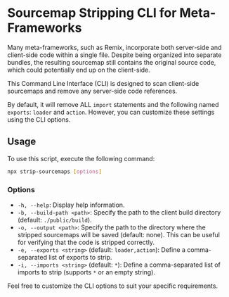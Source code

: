 # Sourcemap Stripping CLI for Meta-Frameworks

Many meta-frameworks, such as Remix, incorporate both server-side and client-side code within a single file. Despite being organized into separate bundles, the resulting sourcemap still contains the original source code, which could potentially end up on the client-side.

This Command Line Interface (CLI) is designed to scan client-side sourcemaps and remove any server-side code references.

By default, it will remove ALL `import` statements and the following named `exports`: `loader` and `action`. However, you can customize these settings using the CLI options.

## Usage

To use this script, execute the following command:

```bash
npx strip-sourcemaps [options]
```

### Options

- `-h, --help`: Display help information.
- `-b, --build-path <path>`: Specify the path to the client build directory (default: `./public/build`).
- `-o, --output <path>`: Specify the path to the directory where the stripped sourcemaps will be saved (default: none). This can be useful for verifying that the code is stripped correctly.
- `-e, --exports <string>` (default: `loader,action`): Define a comma-separated list of exports to strip.
- `-i, --imports <string>` (default: `*`): Define a comma-separated list of imports to strip (supports `*` or an empty string).

Feel free to customize the CLI options to suit your specific requirements.

